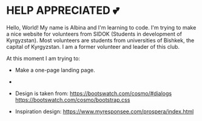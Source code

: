 # HELP APPRECIATED 💕

Hello, World! My name is Albina and I'm learning to code.
I'm trying to make a nice website for volunteers from SIDOK (Students in development of Kyrgyzstan). Most volunteers are students from universities of Bishkek, the capital of Kyrgyzstan. I am a former volunteer and leader of this club.

At this moment I am trying to:

* Make a one-page landing page.

*




* Design is taken from: https://bootswatch.com/cosmo/#dialogs
https://bootswatch.com/cosmo/bootstrap.css

* Inspiration design: https://www.myresponsee.com/prospera/index.html
